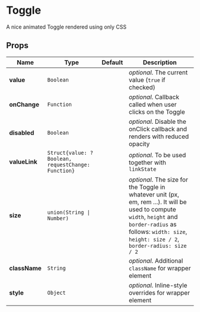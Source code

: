 # Toggle

A nice animated Toggle rendered using only CSS

## Props
|Name|Type|Default|Description|
|----|----|-------|-----------|
| **value** | <code>Boolean</code> |  | *optional*. The current value (`true` if checked) |
| **onChange** | <code>Function</code> |  | *optional*. Callback called when user clicks on the Toggle |
| **disabled** | <code>Boolean</code> |  | *optional*. Disable the onClick callback and renders with reduced opacity |
| **valueLink** | <code>Struct{value: ?Boolean, requestChange: Function}</code> |  | *optional*. To be used together with `linkState` |
| **size** | <code>union(String &#124; Number)</code> |  | *optional*. The size for the Toggle in whatever unit (px, em, rem ...). It will be used to compute `width`, `height` and `border-radius` as follows: `width: size`, `height: size / 2`, `border-radius: size / 2` |
| **className** | <code>String</code> |  | *optional*. Additional `className` for wrapper element |
| **style** | <code>Object</code> |  | *optional*. Inline-style overrides for wrapper element |